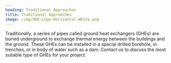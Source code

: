 ```yaml
---
heading: Traditional Approaches
title: Traditional Approaches
image: /img/4EE-Logo-Horizontal-White.png
---
```

Traditionally, a series of pipes called ground heat exchangers (GHEs) are buried underground to exchange thermal energy between the buildings and the ground. These GHEs can be installed in a special drilled borehole, in trenches, or in body of water such as a dam. Contact us to discuss the most suitable type of GHEs for your project.
